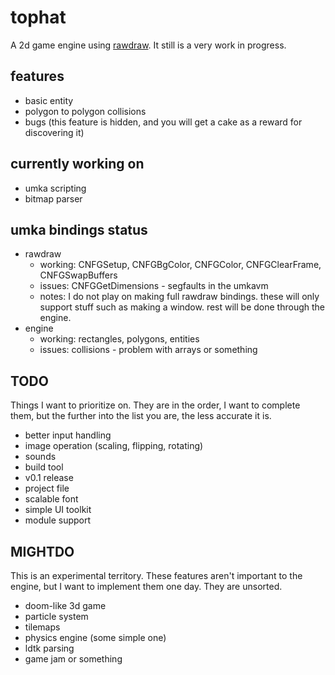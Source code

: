 # tophat
A 2d game engine using [rawdraw](https://github.com/cntools/rawdraw). It still is a very work in progress.

## features

- basic entity
- polygon to polygon collisions
- bugs (this feature is hidden, and you will get a cake as a reward for discovering it)

## currently working on

- umka scripting
- bitmap parser

## umka bindings status

- rawdraw
  - working: CNFGSetup, CNFGBgColor, CNFGColor, CNFGClearFrame, CNFGSwapBuffers
  - issues: CNFGGetDimensions - segfaults in the umkavm
  - notes: I do not play on making full rawdraw bindings. these will only support stuff such as making a window. rest will be done through the engine.
- engine
  - working: rectangles, polygons, entities
  - issues: collisions - problem with arrays or something

## TODO

Things I want to prioritize on. They are in the order, I want to complete them, but the further into the list you are, the less accurate it is.

- better input handling
- image operation (scaling, flipping, rotating)
- sounds
- build tool
- v0.1 release
- project file
- scalable font
- simple UI toolkit
- module support

## MIGHTDO

This is an experimental territory. These features aren't important to the engine, but I want to implement them one day. They are unsorted.

- doom-like 3d game
- particle system
- tilemaps
- physics engine (some simple one)
- ldtk parsing
- game jam or something
